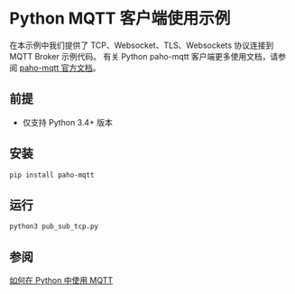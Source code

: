 # Python MQTT 客户端使用示例
在本示例中我们提供了 TCP、Websocket、TLS、Websockets 协议连接到 MQTT Broker 示例代码。
有关 Python paho-mqtt 客户端更多使用文档，请参阅 [paho-mqtt 官方文档](https://www.eclipse.org/paho/index.php?page=clients/python/docs/index.php)。


## 前提
* 仅支持 Python 3.4+ 版本


## 安装
```bash
pip install paho-mqtt
```


## 运行
```bash
python3 pub_sub_tcp.py
``` 

## 参阅
[如何在 Python 中使用 MQTT](https://www.emqx.cn/blog/how-to-use-mqtt-in-python)

